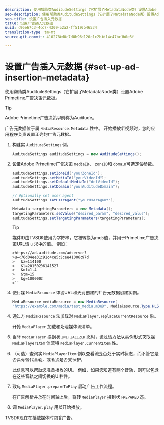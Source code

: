 ```yaml
---
description: 使用帮助类AuditudeSettings（它扩展了MetadataNode类）设置Adobe Primetime广告决策元数据。
seo-description: 使用帮助类AuditudeSettings（它扩展了MetadataNode类）设置Adobe Primetime广告决策元数据。
seo-title: 设置广告插入元数据
title: 设置广告插入元数据
uuid: d96e67c3-4cc7-4309-a2a2-ff5193b46534
translation-type: tm+mt
source-git-commit: 4102780d0c7d0b96d120c1c2b3d14c47bc1b0e6f

---
```



# 设置广告插入元数据 {#set-up-ad-insertion-metadata}

使用帮助类AuditudeSettings（它扩展了MetadataNode类）设置Adobe Primetime广告决策元数据。

>[!TIP]
>
>Adobe Primetime广告决策以前称为Auditude。

广告元数据位于属 `MediaResource.Metadata` 性中。 开始播放新视频时，您的应用程序负责设置正确的广告元数据。

1. 构建实 `AuditudeSettings` 例。

   ```java
   AuditudeSettings auditudeSettings = new AuditudeSettings();
   ```

1. 设置Adobe Primetime广告决策 `mediaID`、 `zoneID`和 `domain`可选定位参数。

   ```java
   auditudeSettings.setZoneId("yourZoneId"); 
   auditudeSettings.setMediaId("yourVideoId"); 
   auditudeSettings.setDefaultMediaId("defVideoId"); 
   auditudeSettings.setDomain("yourAuditudeDomain"); 
   
   // Optionally set user agent  
   auditudeSettings.setUserAgent("yourUserAgent"); 
   
   Metadata targetingParameters = new Metadata(); 
   targetingParameters.setValue("desired_param", "desired_value"); 
   auditudeSettings.setTargetingParameters(targetingParameters);
   ```

   >[!TIP]
   >
   >媒体ID由TVSDK使用为字符串，它被转换为md5值，并用于Primetime广告决策URL请 `u` 求中的值。 例如：
   >
   >
   ```
   >https://ad.auditude.com/adserver?
   >u=c76d04ee31c91c4ce5c8cee41006c97d
   >   &z=114100 
   >   &l=20150206141527 
   >   &of=1.4 
   >   &tm=15 
   >   &g=1000002
   >```

1. 使用媒 `MediaResource` 体流URL和先前创建的广告元数据创建实例。

   ```java
   MediaResource mediaResource = new MediaResource( 
   "https://example.com/media/test_media.m3u8", MediaResource.Type.HLS, Metadata);
   ```

1. 通过方 `MediaResource` 法加载对 `MediaPlayer.replaceCurrentResource` 象。

   开始 `MediaPlayer` 加载和处理媒体流清单。

1. 当转 `MediaPlayer` 换到状 `INITIALIZED` 态时，通过该方法以实例形式获取媒 `MediaPlayerItem` 体流特 `MediaPlayer.CurrentItem` 性。
1. （可选）查询实 `MediaPlayerItem` 例以查看流是否处于实时状态，而不管它是否具有替代音轨，或者流是否受保护。

   此信息可以帮助您准备播放的UI。 例如，如果您知道有两个音轨，则可以包含在这些音轨之间切换的UI控件。

1. 致电 `MediaPlayer.prepareToPlay` 启动广告工作流程。

   在广告解析并放在时间轴上后，将转 `MediaPlayer` 换到状 `PREPARED` 态。
1. 调 `MediaPlayer.play` 用以开始播放。

TVSDK现在在播放媒体时包含广告。
